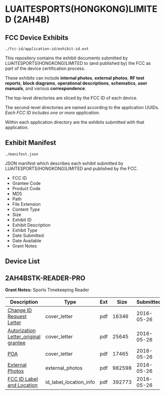 # LUAITESPORTS(HONGKONG)LIMITED (2AH4B)
## FCC Device Exhibits

```
./fcc-id/application-id/exhibit-id.ext
```

This repository contains the exhibit documents submitted by LUAITESPORTS(HONGKONG)LIMITED to (and published by) the FCC as part of the device certification process.

These exhibits can include **internal photos**, **external photos**, **RF test reports**, **block diagrams**, **operational descriptions**, **schematics**, **user manuals**, and various **correspondence**.

The top-level directories are sliced by the FCC ID of each device.

The second-level directories are named according to the application UUIDs. *Each FCC ID includes one or more application.*

Within each application directory are the exhibits submitted with that application. 

## Exhibit Manifest

```
./manifest.json
```

JSON manifest which describes each exhibit submitted by LUAITESPORTS(HONGKONG)LIMITED and published by the FCC.

- FCC ID
- Grantee Code
- Product Code
- MD5
- Path
- File Extension
- Content Type
- Size
- Exhibit ID
- Exhibit Description
- Exhibit Type
- Date Submitted
- Date Available
- Grant Notes

## Device List
## 2AH4BSTK-READER-PRO
**Grant Notes:** Sports Timekeeping Reader

| Description | Type | Ext | Size | Submitted | Available |
| ----------- | ---- | --- | ---- | --------- | --------- |
| [Change ID Request Letter](2AH4BSTK-READER-PRO/0eaca156a2defe43a7f3532f33e4014e/3005103.pdf) | cover_letter | pdf | 16346 | 2016-05-26 | 2016-05-26 |
| [Autorization Letter_original grantee](2AH4BSTK-READER-PRO/0eaca156a2defe43a7f3532f33e4014e/3005104.pdf) | cover_letter | pdf | 25645 | 2016-05-26 | 2016-05-26 |
| [POA](2AH4BSTK-READER-PRO/0eaca156a2defe43a7f3532f33e4014e/3005105.pdf) | cover_letter | pdf | 17465 | 2016-05-26 | 2016-05-26 |
| [External Photos](2AH4BSTK-READER-PRO/0eaca156a2defe43a7f3532f33e4014e/3005106.pdf) | external_photos | pdf | 982598 | 2016-05-26 | 2016-05-26 |
| [FCC ID Label and Location](2AH4BSTK-READER-PRO/0eaca156a2defe43a7f3532f33e4014e/3005107.pdf) | id_label_location_info | pdf | 392773 | 2016-05-26 | 2016-05-26 |
